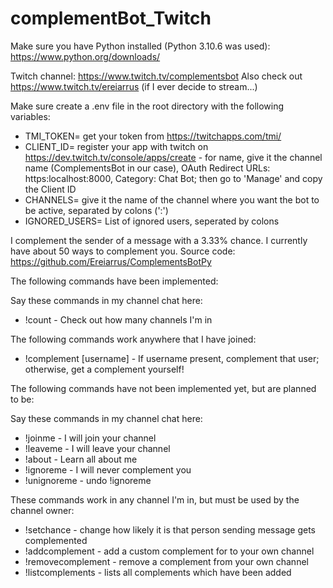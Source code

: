 # complementBot_Twitch
Make sure you have Python installed (Python 3.10.6 was used): https://www.python.org/downloads/

Twitch channel: https://www.twitch.tv/complementsbot
Also check out https://www.twitch.tv/ereiarrus (if I ever decide to stream...)

Make sure create a .env file in the root directory with the following variables:
- TMI_TOKEN= get your token from https://twitchapps.com/tmi/
- CLIENT_ID= register your app with twitch on https://dev.twitch.tv/console/apps/create - for name, give it the channel name (ComplementsBot in our case), OAuth Redirect URLs: https:localhost:8000, Category: Chat Bot; then go to 'Manage' and copy the Client ID
- CHANNELS= give it the name of the channel where you want the bot to be active, separated by colons (':')
- IGNORED_USERS= List of ignored users, seperated by colons



I complement the sender of a message with a 3.33% chance. I currently have about 50 ways to complement you. 
Source code: https://github.com/Ereiarrus/ComplementsBotPy

The following commands have been implemented:

Say these commands in my channel chat here:
- !count - Check out how many channels I'm in

The following commands work anywhere that I have joined:
- !complement \[username\] - If username present, complement that user; otherwise, get a complement yourself!

The following commands have not been implemented yet, but are planned to be:

Say these commands in my channel chat here:
- !joinme - I will join your channel
- !leaveme - I will leave your channel
- !about - Learn all about me
- !ignoreme - I will never complement you
- !unignoreme - undo !ignoreme

These commands work in any channel I'm in, but must be used by the channel owner:
- !setchance - change how likely it is that person sending message gets complemented
- !addcomplement <complement> - add a custom complement for to your own channel
- !removecomplement <complement> - remove a complement from your own channel
- !listcomplements - lists all complements which have been added